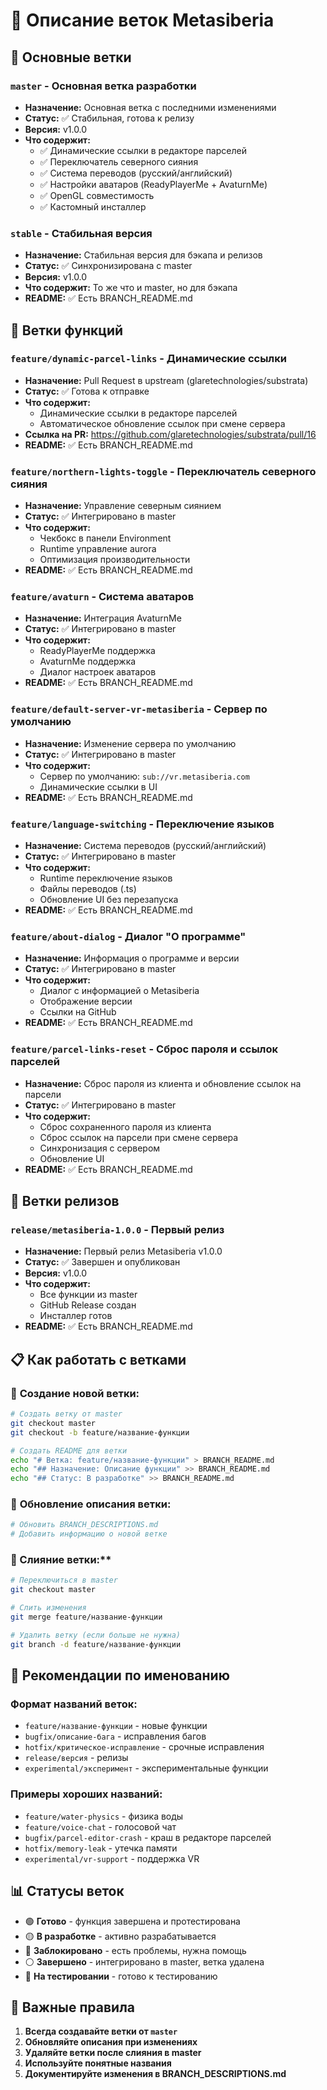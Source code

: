 # 🌿 Описание веток Metasiberia

## 🎯 **Основные ветки**

### `master` - Основная ветка разработки
- **Назначение:** Основная ветка с последними изменениями
- **Статус:** ✅ Стабильная, готова к релизу
- **Версия:** v1.0.0
- **Что содержит:**
  - ✅ Динамические ссылки в редакторе парселей
  - ✅ Переключатель северного сияния
  - ✅ Система переводов (русский/английский)
  - ✅ Настройки аватаров (ReadyPlayerMe + AvaturnMe)
  - ✅ OpenGL совместимость
  - ✅ Кастомный инсталлер

### `stable` - Стабильная версия
- **Назначение:** Стабильная версия для бэкапа и релизов
- **Статус:** ✅ Синхронизирована с master
- **Версия:** v1.0.0
- **Что содержит:** То же что и master, но для бэкапа
- **README:** ✅ Есть BRANCH_README.md

## 🔧 **Ветки функций**

### `feature/dynamic-parcel-links` - Динамические ссылки
- **Назначение:** Pull Request в upstream (glaretechnologies/substrata)
- **Статус:** ✅ Готова к отправке
- **Что содержит:**
  - Динамические ссылки в редакторе парселей
  - Автоматическое обновление ссылок при смене сервера
- **Ссылка на PR:** https://github.com/glaretechnologies/substrata/pull/16
- **README:** ✅ Есть BRANCH_README.md

### `feature/northern-lights-toggle` - Переключатель северного сияния
- **Назначение:** Управление северным сиянием
- **Статус:** ✅ Интегрировано в master
- **Что содержит:**
  - Чекбокс в панели Environment
  - Runtime управление aurora
  - Оптимизация производительности
- **README:** ✅ Есть BRANCH_README.md

### `feature/avaturn` - Система аватаров
- **Назначение:** Интеграция AvaturnMe
- **Статус:** ✅ Интегрировано в master
- **Что содержит:**
  - ReadyPlayerMe поддержка
  - AvaturnMe поддержка
  - Диалог настроек аватаров
- **README:** ✅ Есть BRANCH_README.md

### `feature/default-server-vr-metasiberia` - Сервер по умолчанию
- **Назначение:** Изменение сервера по умолчанию
- **Статус:** ✅ Интегрировано в master
- **Что содержит:**
  - Сервер по умолчанию: `sub://vr.metasiberia.com`
  - Динамические ссылки в UI
- **README:** ✅ Есть BRANCH_README.md

### `feature/language-switching` - Переключение языков
- **Назначение:** Система переводов (русский/английский)
- **Статус:** ✅ Интегрировано в master
- **Что содержит:**
  - Runtime переключение языков
  - Файлы переводов (.ts)
  - Обновление UI без перезапуска
- **README:** ✅ Есть BRANCH_README.md

### `feature/about-dialog` - Диалог "О программе"
- **Назначение:** Информация о программе и версии
- **Статус:** ✅ Интегрировано в master
- **Что содержит:**
  - Диалог с информацией о Metasiberia
  - Отображение версии
  - Ссылки на GitHub
- **README:** ✅ Есть BRANCH_README.md

### `feature/parcel-links-reset` - Сброс пароля и ссылок парселей
- **Назначение:** Сброс пароля из клиента и обновление ссылок на парсели
- **Статус:** ✅ Интегрировано в master
- **Что содержит:**
  - Сброс сохраненного пароля из клиента
  - Сброс ссылок на парсели при смене сервера
  - Синхронизация с сервером
  - Обновление UI
- **README:** ✅ Есть BRANCH_README.md

## 🚀 **Ветки релизов**

### `release/metasiberia-1.0.0` - Первый релиз
- **Назначение:** Первый релиз Metasiberia v1.0.0
- **Статус:** ✅ Завершен и опубликован
- **Версия:** v1.0.0
- **Что содержит:**
  - Все функции из master
  - GitHub Release создан
  - Инсталлер готов
- **README:** ✅ Есть BRANCH_README.md

## 📋 **Как работать с ветками**

### 🔄 **Создание новой ветки:**
```bash
# Создать ветку от master
git checkout master
git checkout -b feature/название-функции

# Создать README для ветки
echo "# Ветка: feature/название-функции" > BRANCH_README.md
echo "## Назначение: Описание функции" >> BRANCH_README.md
echo "## Статус: В разработке" >> BRANCH_README.md
```

### 📝 **Обновление описания ветки:**
```bash
# Обновить BRANCH_DESCRIPTIONS.md
# Добавить информацию о новой ветке
```

### 🔀 Слияние ветки:**
```bash
# Переключиться в master
git checkout master

# Слить изменения
git merge feature/название-функции

# Удалить ветку (если больше не нужна)
git branch -d feature/название-функции
```

## 🎯 **Рекомендации по именованию**

### **Формат названий веток:**
- `feature/название-функции` - новые функции
- `bugfix/описание-бага` - исправления багов
- `hotfix/критическое-исправление` - срочные исправления
- `release/версия` - релизы
- `experimental/эксперимент` - экспериментальные функции

### **Примеры хороших названий:**
- `feature/water-physics` - физика воды
- `feature/voice-chat` - голосовой чат
- `bugfix/parcel-editor-crash` - краш в редакторе парселей
- `hotfix/memory-leak` - утечка памяти
- `experimental/vr-support` - поддержка VR

## 📊 **Статусы веток**

- 🟢 **Готово** - функция завершена и протестирована
- 🟡 **В разработке** - активно разрабатывается
- 🔴 **Заблокировано** - есть проблемы, нужна помощь
- ⚪ **Завершено** - интегрировано в master, ветка удалена
- 🔵 **На тестировании** - готово к тестированию

## 🚨 **Важные правила**

1. **Всегда создавайте ветки от `master`**
2. **Обновляйте описания при изменениях**
3. **Удаляйте ветки после слияния в master**
4. **Используйте понятные названия**
5. **Документируйте изменения в BRANCH_DESCRIPTIONS.md**
